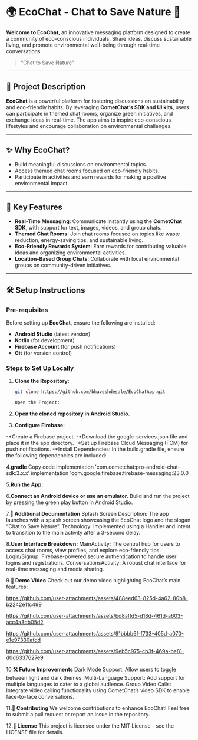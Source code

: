 # 🌍 **EcoChat - Chat to Save Nature** 🌿

**Welcome to EcoChat**, an innovative messaging platform designed to create a community of eco-conscious individuals. Share ideas, discuss sustainable living, and promote environmental well-being through real-time conversations.

> “Chat to Save Nature”

---

## 📖 **Project Description**

**EcoChat** is a powerful platform for fostering discussions on sustainability and eco-friendly habits. By leveraging **CometChat’s SDK and UI kits**, users can participate in themed chat rooms, organize green initiatives, and exchange ideas in real-time. The app aims to inspire eco-conscious lifestyles and encourage collaboration on environmental challenges.

---

## ✨ **Why EcoChat?**
- Build meaningful discussions on environmental topics.
- Access themed chat rooms focused on eco-friendly habits.
- Participate in activities and earn rewards for making a positive environmental impact.

---

## 🚀 **Key Features**
- **Real-Time Messaging**: Communicate instantly using the **CometChat SDK**, with support for text, images, videos, and group chats.
- **Themed Chat Rooms**: Join chat rooms focused on topics like waste reduction, energy-saving tips, and sustainable living.
- **Eco-Friendly Rewards System**: Earn rewards for contributing valuable ideas and organizing environmental activities.
- **Location-Based Group Chats**: Collaborate with local environmental groups on community-driven initiatives.

---

## 🛠️ **Setup Instructions**

### Pre-requisites
Before setting up **EcoChat**, ensure the following are installed:
- **Android Studio** (latest version)
- **Kotlin** (for development)
- **Firebase Account** (for push notifications)
- **Git** (for version control)

### Steps to Set Up Locally
1. **Clone the Repository:**
   ```bash
   git clone https://github.com/bhaveshdesale/EcoChatApp.git

   Open the Project:

2. **Open the cloned repository in Android Studio.**
   
3. **Configure Firebase:**

-*Create a Firebase project.
-*Download the google-services.json file and place it in the app directory.
-*Set up Firebase Cloud Messaging (FCM) for push notifications.
-*Install Dependencies: In the build.gradle file, ensure the following dependencies are included:

4.**gradle**
Copy code
implementation 'com.cometchat:pro-android-chat-sdk:3.x.x'
implementation 'com.google.firebase:firebase-messaging:23.0.0

5.**Run the App:**

6.**Connect an Android device or use an emulator.**
Build and run the project by pressing the green play button in Android Studio.

7.**📑 Additional Documentation**
Splash Screen
Description: The app launches with a splash screen showcasing the EcoChat logo and the slogan “Chat to Save Nature”.
Technology: Implemented using a Handler and Intent to transition to the main activity after a 3-second delay.

8.**User Interface Breakdown:**
MainActivity: The central hub for users to access chat rooms, view profiles, and explore eco-friendly tips.
Login/Signup: Firebase-powered secure authentication to handle user logins and registrations.
ConversationsActivity: A robust chat interface for real-time messaging and media sharing.

9.**🎥 Demo Video**
Check out our demo video highlighting EcoChat’s main features: 

https://github.com/user-attachments/assets/488eed63-825d-4a62-80b8-b2242e11c499

https://github.com/user-attachments/assets/bd8affd5-d18d-461d-a603-acc4a3db05d2


https://github.com/user-attachments/assets/91bbbb6f-f733-405d-a070-e1e97330afdd


https://github.com/user-attachments/assets/9eb5c975-cb3f-469a-be81-d0d6337627e9













10.**🛠️ Future Improvements**
Dark Mode Support: Allow users to toggle between light and dark themes.
Multi-Language Support: Add support for multiple languages to cater to a global audience.
Group Video Calls: Integrate video calling functionality using CometChat’s video SDK to enable face-to-face conversations.

11.**🤝 Contributing**
We welcome contributions to enhance EcoChat! Feel free to submit a pull request or report an issue in the repository.

12.**📄 License**
This project is licensed under the MIT License - see the LICENSE file for details.
